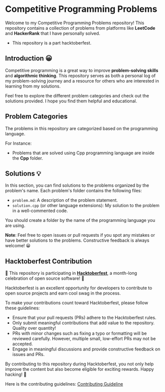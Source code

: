 # Competitive Programming Problems

Welcome to my Competitive Programming Problems repository! This repository contains a collection of problems from platforms like **LeetCode** and **HackerRank** that I have personally solved.

- This repository is a part hacktoberfest.

## Introduction 😀

Competitive programming is a great way to improve **problem-solving skills** and **algorithmic thinking**. This repository serves as both a personal log of my problem-solving journey and a resource for others who are interested in learning from my solutions.

Feel free to explore the different problem categories and check out the solutions provided. I hope you find them helpful and educational.

## Problem Categories

The problems in this repository are categorized based on the programming language.

For Instance:

- Problems that are solved using Cpp programming language are inside the **Cpp** folder.

## Solutions 💡

In this section, you can find solutions to the problems organized by the problem's name. Each problem's folder contains the following files:

- `problem.md`: A description of the problem statement.
- `solution.cpp` (or other language extensions): My solution to the problem in a well-commented code.

You should create a folder by the name of the programming language you are using.

**Note**: Feel free to open issues or pull requests if you spot any mistakes or have better solutions to the problems. Constructive feedback is always welcome! 😀

## Hacktoberfest Contribution

🎉 This repository is participating in [**Hacktoberfest**](https://hacktoberfest.com/), a month-long celebration of open source software! 🎉

Hacktoberfest is an excellent opportunity for developers to contribute to open source projects and earn cool swag in the process.

To make your contributions count toward Hacktoberfest, please follow these guidelines:

- Ensure that your pull requests (PRs) adhere to the Hacktoberfest rules.
- Only submit meaningful contributions that add value to the repository. Quality over quantity!
- PRs with minor changes such as fixing a typo or formatting will be reviewed carefully. However, multiple small, low-effort PRs may not be accepted.
- Engage in meaningful discussions and provide constructive feedback on issues and PRs.

By contributing to this repository during Hacktoberfest, you not only help improve the content but also become eligible for exciting rewards. Happy hacking! 🚀

Here is the contributing guidelines: [Contributing Guideline](https://github.com/JenilGajjar20/Competitive-Programming_problems/blob/master/CONTRIBUTING.md)
